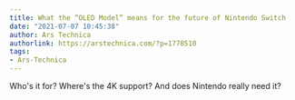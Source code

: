 ```yaml
---
title: What the “OLED Model” means for the future of Nintendo Switch
date: "2021-07-07 10:45:38"
author: Ars Technica
authorlink: https://arstechnica.com/?p=1778510
tags:
- Ars-Technica
---
```

Who's it for? Where's the 4K support? And does Nintendo really need it?